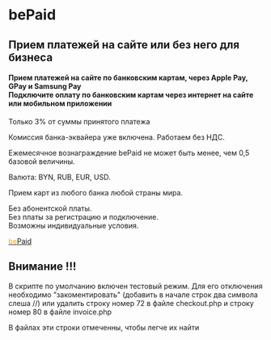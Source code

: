 # bePaid
<h2>Прием платежей на сайте или без него для бизнеса</h2>



<h4>Прием платежей на сайте по банковским картам, через Apple Pay, GPay и Samsung Pay<br>Подключите оплату по банковским картам через интернет на сайте или мобильном приложении</h4>


  <p>Только 3% от суммы принятого платежа</p>

  <p>Комиссия банка-эквайера уже включена. Работаем без НДС.</p>

  <p>Ежемесячное вознаграждение bePaid не может быть менее, чем 0,5 базовой величины.</p>

  <p>Валюта: BYN, RUB, EUR, USD.</p>

<p>Прием карт из любого банка любой страны мира.</p>

<p>Без абонентской платы.<br>
Без платы за регистрацию и подключение.<br>
Возможны индивидуальные условия.</p>


<a href="https://bepaid.by"><span style="color:orange">be</span>Paid</a>


<h2> Внимание !!! </h2>

<p>В скрипте по умолчанию включен тестовый режим. Для его отключения необходимо "закоментировать" (добавить в начале строк два символа слеша //) или удалить строку номер 72 в файле checkout.php и строку номер 80 в файле invoice.php</p>
<p>В файлах эти строки отмеченны, чтобы легче их найти</p>
